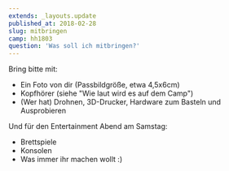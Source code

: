 ```yaml
---
extends: _layouts.update
published_at: 2018-02-28
slug: mitbringen
camp: hh1803
question: 'Was soll ich mitbringen?'
---
```


Bring bitte mit:

- Ein Foto von dir (Passbildgröße, etwa 4,5x6cm)
- Kopfhörer (siehe "Wie laut wird es auf dem Camp")
- (Wer hat) Drohnen, 3D-Drucker, Hardware zum Basteln und Ausprobieren

Und für den Entertainment Abend am Samstag:

- Brettspiele
- Konsolen
- Was immer ihr machen wollt :)